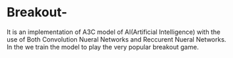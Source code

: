 # Breakout-
It is an implementation of A3C model of AI(Artificial Intelligence) with the use of Both Convolution Nueral Networks and Reccurent Nueral Networks. In the we train the model to play the very popular breakout game.
